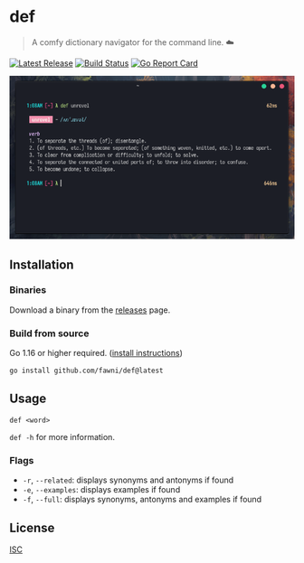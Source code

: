 # def

> A comfy dictionary navigator for the command line. ☁️

[![Latest Release](https://img.shields.io/github/release/fawni/def.svg)](https://github.com/fawni/def/releases)
[![Build Status](https://img.shields.io/github/actions/workflow/status/fawni/def/build.yml?logo=github&branch=master)](https://github.com/fawni/def/actions)
[![Go Report Card](https://goreportcard.com/badge/github.com/fawni/def)](https://goreportcard.com/report/github.com/fawni/def)

![scrot](assets/scrot.png)

## Installation

### Binaries

Download a binary from the [releases](https://github.com/fawni/def/releases)
page.

### Build from source

Go 1.16 or higher required. ([install instructions](https://golang.org/doc/install.html))

    go install github.com/fawni/def@latest

## Usage

```
def <word>
```

`def -h` for more information.

### Flags

- `-r`, `--related`: displays synonyms and antonyms if found
- `-e`, `--examples`: displays examples if found
- `-f`, `--full`: displays synonyms, antonyms and examples if found

## License

[ISC](LICENSE)
